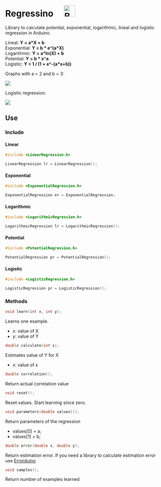 # Regressino &nbsp;&nbsp;&nbsp;&nbsp;<a href='https://ko-fi.com/I2I012UF3' target='_blank'><img height='36' style='border:0px;height:36px;' src='https://az743702.vo.msecnd.net/cdn/kofi1.png?v=2' border='0' alt='Buy Me a Coffee at ko-fi.com' /></a>

Library to calculate potential, exponential, logarithmic, lineal and logistic regression in Arduino.

Lineal: **Y = a*X + b**  
Exponential: **Y = b * e^(a*X)**   
Logarithmic: **Y = a*ln(X) + b**  
Potential: **Y = b * x^a**  
Logistic: **Y = 1 / (1 + e^-(a*x+b))**

Graphs with a = 2 and b = 3:

![](https://raw.githubusercontent.com/cubiwan/Regressino/master/Regressino.png)

Logistic regression:

![](https://raw.githubusercontent.com/cubiwan/Regressino/master/Logistic.png)

## Use

### Include

#### Linear 

```c
#include <LinearRegression.h>

LinearRegression lr = LinearRegression();
```

#### Exponential 

```c
#include <ExponentialRegression.h>

ExponentialRegression er = ExponentialRegression;
```

#### Logarithmic 

```c
#include <LogarithmicRegression.h>

LogarithmicRegression lr = LogarithmicRegression();
```

#### Potential

```c
#include <PotentialRegression.h>

PotentialRegression pr = PotentialRegression();
```

#### Logistic

```c
#include <LogisticRegression.h>

LogisticRegression pr = LogisticRegression();
```

### Methods

```c
void learn(int x, int y);  
```

Learns one example.
* x: value of X
* y: value of Y

  
```c
double calculate(int x);  
```

Estimates value of Y for X
* x: value of x 

  
```c
double correlation();  
```

Return actual correlation value

   
```c
void reset();  
```

Reset values. Start learning since zero.

  
```c
void parameters(double values[]);
```

Return parameters of the regression
* values[0] = a;
* values[1] = b;
  

```c
double error(double x, double y);  
```
  
Return estimation error. If you need a library to calculate estimation error use [Errorduino](https://github.com/cubiwan/errorduino) 

  
```c
void samples();
```
Return number of examples learned


